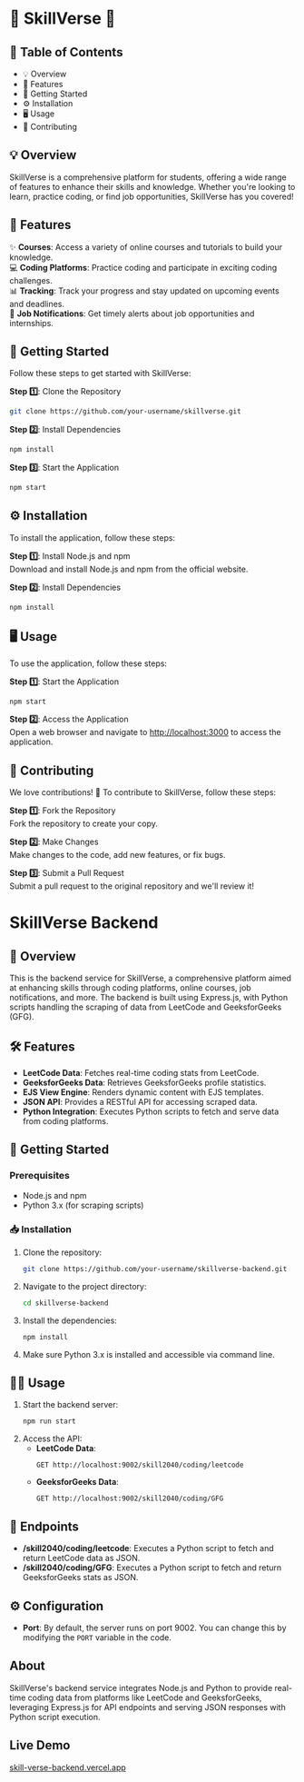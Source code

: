 # 🌟 SkillVerse 🌟

## 📑 Table of Contents
- 💡 Overview
- 🚀 Features
- 🔧 Getting Started
- ⚙️ Installation
- 🖥️ Usage
- 🤝 Contributing

## 💡 Overview
SkillVerse is a comprehensive platform for students, offering a wide range of features to enhance their skills and knowledge. Whether you're looking to learn, practice coding, or find job opportunities, SkillVerse has you covered!

## 🚀 Features
✨ **Courses**: Access a variety of online courses and tutorials to build your knowledge.  
💻 **Coding Platforms**: Practice coding and participate in exciting coding challenges.  
📊 **Tracking**: Track your progress and stay updated on upcoming events and deadlines.  
🔔 **Job Notifications**: Get timely alerts about job opportunities and internships.

## 🔧 Getting Started
Follow these steps to get started with SkillVerse:

**Step 1️⃣**: Clone the Repository
```bash
git clone https://github.com/your-username/skillverse.git
```
**Step 2️⃣**: Install Dependencies
```bash
npm install
```
**Step 3️⃣**: Start the Application
```bash
npm start
```

## ⚙️ Installation
To install the application, follow these steps:

**Step 1️⃣**: Install Node.js and npm  
Download and install Node.js and npm from the official website.

**Step 2️⃣**: Install Dependencies
```bash
npm install
```

## 🖥️ Usage
To use the application, follow these steps:

**Step 1️⃣**: Start the Application
```bash
npm start
```
**Step 2️⃣**: Access the Application  
Open a web browser and navigate to [http://localhost:3000](http://localhost:3000) to access the application.

## 🤝 Contributing
We love contributions! 💖 To contribute to SkillVerse, follow these steps:

**Step 1️⃣**: Fork the Repository  
Fork the repository to create your copy.

**Step 2️⃣**: Make Changes  
Make changes to the code, add new features, or fix bugs.

**Step 3️⃣**: Submit a Pull Request  
Submit a pull request to the original repository and we'll review it!


# SkillVerse Backend

## 🌟 Overview
This is the backend service for SkillVerse, a comprehensive platform aimed at enhancing skills through coding platforms, online courses, job notifications, and more. The backend is built using Express.js, with Python scripts handling the scraping of data from LeetCode and GeeksforGeeks (GFG).

## 🛠 Features
- **LeetCode Data**: Fetches real-time coding stats from LeetCode.
- **GeeksforGeeks Data**: Retrieves GeeksforGeeks profile statistics.
- **EJS View Engine**: Renders dynamic content with EJS templates.
- **JSON API**: Provides a RESTful API for accessing scraped data.
- **Python Integration**: Executes Python scripts to fetch and serve data from coding platforms.

## 🚀 Getting Started
### Prerequisites
- Node.js and npm
- Python 3.x (for scraping scripts)

### 📥 Installation
1. Clone the repository:
    ```bash
    git clone https://github.com/your-username/skillverse-backend.git
    ```
2. Navigate to the project directory:
    ```bash
    cd skillverse-backend
    ```
3. Install the dependencies:
    ```bash
    npm install
    ```
4. Make sure Python 3.x is installed and accessible via command line.

## 🏃‍♂️ Usage
1. Start the backend server:
    ```bash
    npm run start
    ```
2. Access the API:
   - **LeetCode Data**:
     ```
     GET http://localhost:9002/skill2040/coding/leetcode
     ```
   - **GeeksforGeeks Data**:
     ```
     GET http://localhost:9002/skill2040/coding/GFG
     ```

## 🔧 Endpoints
- **/skill2040/coding/leetcode**: Executes a Python script to fetch and return LeetCode data as JSON.
- **/skill2040/coding/GFG**: Executes a Python script to fetch and return GeeksforGeeks stats as JSON.

## ⚙️ Configuration
- **Port**: By default, the server runs on port 9002. You can change this by modifying the `PORT` variable in the code.



## About
SkillVerse's backend service integrates Node.js and Python to provide real-time coding data from platforms like LeetCode and GeeksforGeeks, leveraging Express.js for API endpoints and serving JSON responses with Python script execution.

## Live Demo
[skill-verse-backend.vercel.app](https://skill-verse-backend.vercel.app)
